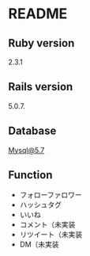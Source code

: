 # README

## Ruby version
  2.3.1
## Rails version
  5.0.7.
## Database
  Mysql@5.7
## Function
  <ul>
    <li>フォローファロワー</li>
    <li>ハッシュタグ</li>
    <li>いいね</li>
    <li>コメント（未実装</li>
    <li>リツイート（未実装</li>
    <li>DM（未実装</li>
